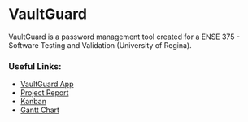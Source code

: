 # VaultGuard

VaultGuard is a password management tool created for a ENSE 375 - Software Testing and Validation (University of Regina).

### Useful Links:

- [VaultGuard App](app)
- [Project Report](report.pdf)
- [Kanban](https://github.com/users/Brydon13/projects/6)
- [Gantt Chart](https://github.com/users/Brydon13/projects/7)
